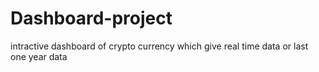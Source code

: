 # Dashboard-project
intractive dashboard of crypto currency which give real time data or last one year data
